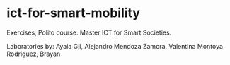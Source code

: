 # ict-for-smart-mobility
Exercises, Polito course. Master ICT for Smart Societies. 

Laboratories by:
Ayala Gil, Alejandro
Mendoza Zamora, Valentina
Montoya Rodriguez, Brayan
